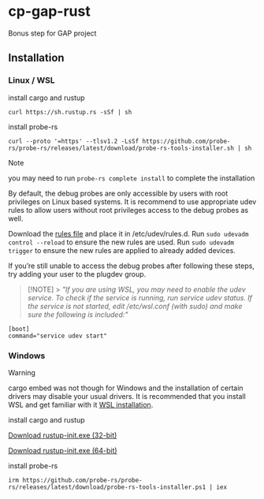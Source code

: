 # cp-gap-rust

Bonus step for GAP project

## Installation

### Linux / WSL

install cargo and rustup

`curl https://sh.rustup.rs -sSf | sh`

install probe-rs

`curl --proto '=https' --tlsv1.2 -LsSf https://github.com/probe-rs/probe-rs/releases/latest/download/probe-rs-tools-installer.sh | sh`

> [!NOTE]
> you may need to run `probe-rs complete install` to complete the installation

By default, the debug probes are only accessible by users with root privileges on Linux based systems. It is recommend to use appropriate udev rules to allow users without root privileges access to the debug probes as well.

Download the [rules file](https://probe.rs/files/69-probe-rs.rules) and place it in /etc/udev/rules.d.
Run `sudo udevadm control --reload` to ensure the new rules are used.
Run `sudo udevadm trigger` to ensure the new rules are applied to already added devices.

If you’re still unable to access the debug probes after following these steps, try adding your user to the plugdev group.

> [!NOTE] > _"If you are using WSL, you may need to enable the udev service. To check if the service is running, run service udev status. If the service is not started, edit /etc/wsl.conf (with sudo) and make sure the following is included:"_

```
[boot]
command="service udev start"
```

### Windows

> [!WARNING]
> cargo embed was not though for Windows and the installation of certain drivers may disable your usual drivers. It is recommended that you install WSL and get familiar with it [WSL installation](https://learn.microsoft.com/en-us/windows/wsl/install).

install cargo and rustup

[Download rustup-init.exe (32-bit)](https://static.rust-lang.org/rustup/dist/i686-pc-windows-msvc/rustup-init.exe)

[Download rustup-init.exe (64-bit)](https://static.rust-lang.org/rustup/dist/x86_64-pc-windows-msvc/rustup-init.exe)

install probe-rs

`irm https://github.com/probe-rs/probe-rs/releases/latest/download/probe-rs-tools-installer.ps1 | iex`
